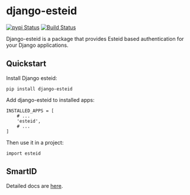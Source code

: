 # django-esteid

[![pypi Status](https://badge.fury.io/py/django-esteid.png)](https://badge.fury.io/py/django-esteid)
[![Build Status](https://travis-ci.org/thorgate/django-esteid.svg?branch=master)](https://travis-ci.org/thorgate/django-esteid)

Django-esteid is a package that provides Esteid based authentication for your Django applications.

## Quickstart

Install Django esteid:

    pip install django-esteid

Add django-esteid to installed apps:

    INSTALLED_APPS = [
        # ...
        'esteid',
        # ...
    ]

Then use it in a project:

    import esteid

## SmartID

Detailed docs are [here](esteid/smartid/README.md).
